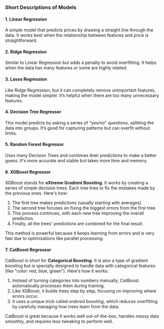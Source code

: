 ### Short Descriptions of Models

#### 1. **Linear Regression**

A simple model that predicts prices by drawing a straight line through the data. It works best when the relationship
between features and price is straightforward.

#### 2. **Ridge Regression**

Similar to Linear Regression but adds a penalty to avoid overfitting. It helps when the data has many features or some
are highly related.

#### 3. **Lasso Regression**

Like Ridge Regression, but it can completely remove unimportant features, making the model simpler. It’s helpful when
there are too many unnecessary features.

#### 4. **Decision Tree Regressor**

This model predicts by asking a series of "yes/no" questions, splitting the data into groups. It’s good for capturing
patterns but can overfit without limits.

#### 5. **Random Forest Regressor**

Uses many Decision Trees and combines their predictions to make a better guess. It's more accurate and stable but takes
more time and memory.

#### 6. **XGBoost Regressor**

XGBoost stands for **eXtreme Gradient Boosting**. It works by creating a series of simple decision trees. Each tree
tries to fix the mistakes made by the previous ones. Here's how:

1. The first tree makes predictions (usually starting with averages).
2. The second tree focuses on fixing the biggest errors from the first tree.
3. This process continues, with each new tree improving the overall prediction.
4. Finally, all the trees' predictions are combined for the final result.

This method is powerful because it keeps learning from errors and is very fast due to optimizations like parallel
processing.

#### 7. **CatBoost Regressor**

CatBoost is short for **Categorical Boosting**. It is also a type of gradient boosting but is specially designed to
handle data with categorical features (like "color: red, blue, green"). Here's how it works:

1. Instead of turning categories into numbers manually, CatBoost automatically processes them during training.
2. Like XGBoost, it builds trees step by step, focusing on improving where errors occur.
3. It uses a unique trick called *ordered boosting*, which reduces overfitting by carefully managing how trees learn
   from the data.

CatBoost is great because it works well out-of-the-box, handles messy data smoothly, and requires less tweaking to
perform well.